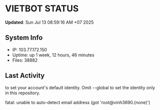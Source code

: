 # VIETBOT STATUS
**Updated**: Sun Jul 13 08:59:16 AM +07 2025

## System Info
- IP: 103.77.172.150
- Uptime: up 1 week, 12 hours, 46 minutes
- Files: 38882

## Last Activity

to set your account's default identity.
Omit --global to set the identity only in this repository.

fatal: unable to auto-detect email address (got 'root@vinh3690.(none)')
